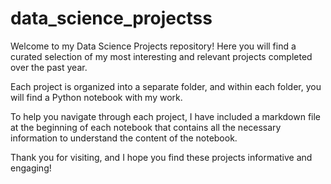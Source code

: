 # data_science_projectss

Welcome to my Data Science Projects repository! Here you will find a curated selection of my most interesting and relevant projects completed over the past year.

Each project is organized into a separate folder, and within each folder, you will find a Python notebook with my work.

To help you navigate through each project, I have included a markdown file at the beginning of each notebook that contains all the necessary information to understand the content of the notebook.

Thank you for visiting, and I hope you find these projects informative and engaging!

